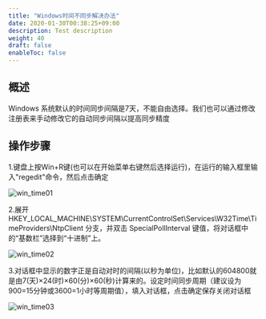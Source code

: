 ```yaml
---
title: "Windows时间不同步解决办法"
date: 2020-01-30T00:38:25+09:00
description: Test description
weight: 40
draft: false
enableToc: false
---
```


## 概述

Windows 系统默认的时间同步间隔是7天，不能自由选择。我们也可以通过修改注册表来手动修改它的自动同步间隔以提高同步精度

## 操作步骤

1.键盘上按Win+R键(也可以在开始菜单右键然后选择运行)，在运行的输入框里输入"regedit"命令，然后点击确定

![win_time01](../../../_images/win_time01.jpg)

2.展开  HKEY_LOCAL_MACHINE\SYSTEM\CurrentControlSet\Services\W32Time\TimeProviders\NtpClient 分支，并双击 SpecialPollInterval 键值，将对话框中的“基数栏”选择到“十进制”上。

![win_time02](../../../_images/win_time02.jpg)

3.对话框中显示的数字正是自动对时的间隔(以秒为单位)，比如默认的604800就是由7(天)×24(时)×60(分)×60(秒)计算来的。设定时间同步周期（建议设为900=15分钟或3600=1小时等周期值），填入对话框，点击确定保存关闭对话框

![win_time03](../../../_images/win_time03.jpg)